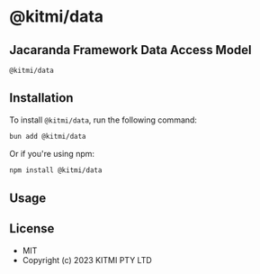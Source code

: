 # @kitmi/data

## Jacaranda Framework Data Access Model

`@kitmi/data` 

## Installation

To install `@kitmi/data`, run the following command:

```bash
bun add @kitmi/data
```

Or if you're using npm:

```bash
npm install @kitmi/data
```

## Usage


## License
- MIT
- Copyright (c) 2023 KITMI PTY LTD